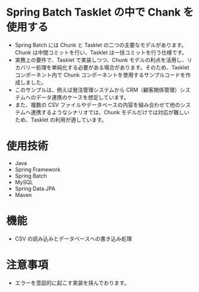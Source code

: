 # Spring Batch Tasklet の中で Chank を使用する

- Spring Batch には Chunk と Tasklet の二つの主要なモデルがあります。Chunk は中間コミットを行い、Tasklet は一括コミットを行う仕様です。
- 実務上の要件で、Tasklet で実装しつつ、Chunk モデルの利点を活用し、リカバリー処理を単純化する必要がある場合があります。そのため、Tasklet コンポーネント内で Chunk コンポーネントを使用するサンプルコードを作成しました。
- このサンプルは、例えば発注管理システムから CRM（顧客関係管理）システムへのデータ連携のケースを想定しています。
- また、複数の CSV ファイルやデータベースの内容を組み合わせて他のシステムへ連携するようなシナリオでは、Chunk モデルだけでは対応が難しいため、Tasklet の利用が適しています。

# 使用技術

- Java
- Spring Framework
- Spring Batch
- MySQL
- Spring Data JPA
- Maven

# 機能

- CSV の読み込みとデータベースへの書き込み処理

# 注意事項

- エラーを意図的に起こす実装を挟んでおります。
